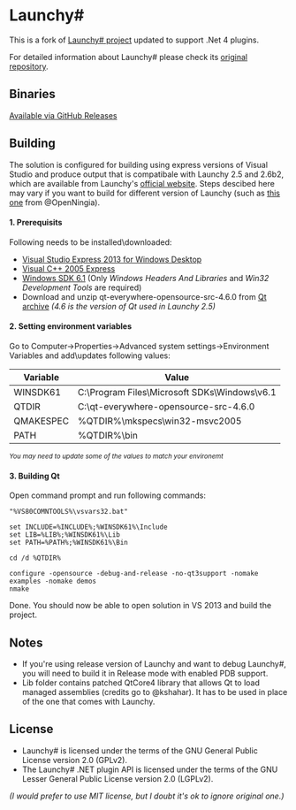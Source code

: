 Launchy#
====================
This is a fork of [Launchy# project][launchy#kshahar] updated to support .Net 4 plugins. 

For detailed information about Launchy# please check its [original repository][launchy#kshahar].

Binaries
-------
[Available via GitHub Releases](https://github.com/randrey/launchysharp/releases/tag/v1.3)

Building
-------
The solution is configured for building using express versions of Visual Studio and produce output that is compatibale with Launchy 2.5 and 2.6b2, which are available from Launchy's [official website][launchy]. Steps descibed here may vary if you want to build for different version of Launchy (such as [this one](http://openningia.github.io/Launchy/) from @OpenNingia). 

#### 1. Prerequisits
Following needs to be installed\downloaded:
  * [Visual Studio Express 2013 for Windows Desktop](http://www.microsoft.com/en-us/download/details.aspx?id=40787)
  * [Visual C++ 2005 Express](http://go.microsoft.com/fwlink/?LinkId=51410)
  * [Windows SDK 6.1](http://www.microsoft.com/en-us/download/details.aspx?id=11310) (Only *Windows Headers And Libraries* and *Win32 Development Tools* are required)
  * Download and unzip qt-everywhere-opensource-src-4.6.0 from [Qt archive](http://download.qt-project.org/archive/qt/4.6/) *(4.6 is the version of Qt used in Launchy 2.5)*

#### 2. Setting environment variables
Go to Computer->Properties->Advanced system settings->Environment Variables and add\updates following values:

Variable|Value
----------|----------
WINSDK61  | C:\Program Files\Microsoft SDKs\Windows\v6.1
QTDIR     | C:\qt-everywhere-opensource-src-4.6.0
QMAKESPEC | %QTDIR%\mkspecs\win32-msvc2005
PATH      | %QTDIR%\bin

 <sup>*You may need to update some of the values to match your environemt*</sup>

#### 3. Building Qt
Open command prompt and run following commands:
    
```Batchfile
"%VS80COMNTOOLS%\vsvars32.bat"

set INCLUDE=%INCLUDE%;%WINSDK61%\Include
set LIB=%LIB%;%WINSDK61%\Lib
set PATH=%PATH%;%WINSDK61%\Bin

cd /d %QTDIR%

configure -opensource -debug-and-release -no-qt3support -nomake examples -nomake demos
nmake
```

Done. You should now be able to open solution in VS 2013 and build the project.

Notes
-------
- If you're using release version of Launchy and want to debug Launchy#, you will need to build it in Release mode with enabled PDB support.
- Lib folder contains patched QtCore4 library that allows Qt to load managed assemblies (credits go to @kshahar). It has to be used in place of the one that comes with Launchy.

License
-------
  - Launchy# is licensed under the terms of the GNU General Public License version 2.0 (GPLv2).
  - The Launchy# .NET plugin API is licensed under the terms of the GNU Lesser General Public License version 2.0 (LGPLv2).

  *(I would prefer to use MIT license, but I doubt it's ok to ignore original one.)*

  [launchy#kshahar]: https://github.com/kshahar/launchysharp
  [launchy]: http://launchy.net
  
